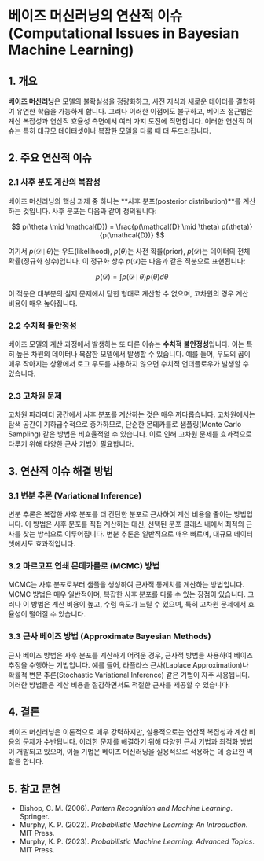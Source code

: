 # 베이즈 머신러닝의 연산적 이슈 (Computational Issues in Bayesian Machine Learning)

## 1. 개요

**베이즈 머신러닝**은 모델의 불확실성을 정량화하고, 사전 지식과 새로운 데이터를 결합하여 유연한 학습을 가능하게 합니다. 그러나 이러한 이점에도 불구하고, 베이즈 접근법은 계산 복잡성과 연산적 효율성 측면에서 여러 가지 도전에 직면합니다. 이러한 연산적 이슈는 특히 대규모 데이터셋이나 복잡한 모델을 다룰 때 더 두드러집니다.

## 2. 주요 연산적 이슈

### 2.1 사후 분포 계산의 복잡성

베이즈 머신러닝의 핵심 과제 중 하나는 **사후 분포(posterior distribution)**를 계산하는 것입니다. 사후 분포는 다음과 같이 정의됩니다:

$$
p(\theta \mid \mathcal{D}) = \frac{p(\mathcal{D} \mid \theta) p(\theta)}{p(\mathcal{D})}
$$

여기서 $p(\mathcal{D} \mid \theta)$는 우도(likelihood), $p(\theta)$는 사전 확률(prior), $p(\mathcal{D})$는 데이터의 전체 확률(정규화 상수)입니다. 이 정규화 상수 $p(\mathcal{D})$는 다음과 같은 적분으로 표현됩니다:

$$
p(\mathcal{D}) = \int p(\mathcal{D} \mid \theta) p(\theta) d\theta
$$

이 적분은 대부분의 실제 문제에서 닫힌 형태로 계산할 수 없으며, 고차원의 경우 계산 비용이 매우 높아집니다.

### 2.2 수치적 불안정성

베이즈 모델의 계산 과정에서 발생하는 또 다른 이슈는 **수치적 불안정성**입니다. 이는 특히 높은 차원의 데이터나 복잡한 모델에서 발생할 수 있습니다. 예를 들어, 우도의 곱이 매우 작아지는 상황에서 로그 우도를 사용하지 않으면 수치적 언더플로우가 발생할 수 있습니다.

### 2.3 고차원 문제

고차원 파라미터 공간에서 사후 분포를 계산하는 것은 매우 까다롭습니다. 고차원에서는 탐색 공간이 기하급수적으로 증가하므로, 단순한 몬테카를로 샘플링(Monte Carlo Sampling) 같은 방법은 비효율적일 수 있습니다. 이로 인해 고차원 문제를 효과적으로 다루기 위해 다양한 근사 기법이 필요합니다.

## 3. 연산적 이슈 해결 방법

### 3.1 변분 추론 (Variational Inference)

변분 추론은 복잡한 사후 분포를 더 간단한 분포로 근사하여 계산 비용을 줄이는 방법입니다. 이 방법은 사후 분포를 직접 계산하는 대신, 선택된 분포 클래스 내에서 최적의 근사를 찾는 방식으로 이루어집니다. 변분 추론은 일반적으로 매우 빠르며, 대규모 데이터셋에서도 효과적입니다.

### 3.2 마르코프 연쇄 몬테카를로 (MCMC) 방법

MCMC는 사후 분포로부터 샘플을 생성하여 근사적 통계치를 계산하는 방법입니다. MCMC 방법은 매우 일반적이며, 복잡한 사후 분포를 다룰 수 있는 장점이 있습니다. 그러나 이 방법은 계산 비용이 높고, 수렴 속도가 느릴 수 있으며, 특히 고차원 문제에서 효율성이 떨어질 수 있습니다.

### 3.3 근사 베이즈 방법 (Approximate Bayesian Methods)

근사 베이즈 방법은 사후 분포를 계산하기 어려운 경우, 근사적 방법을 사용하여 베이즈 추정을 수행하는 기법입니다. 예를 들어, 라플라스 근사(Laplace Approximation)나 확률적 변분 추론(Stochastic Variational Inference) 같은 기법이 자주 사용됩니다. 이러한 방법들은 계산 비용을 절감하면서도 적절한 근사를 제공할 수 있습니다.

## 4. 결론

베이즈 머신러닝은 이론적으로 매우 강력하지만, 실용적으로는 연산적 복잡성과 계산 비용의 문제가 수반됩니다. 이러한 문제를 해결하기 위해 다양한 근사 기법과 최적화 방법이 개발되고 있으며, 이들 기법은 베이즈 머신러닝을 실용적으로 적용하는 데 중요한 역할을 합니다.

## 5. 참고 문헌

- Bishop, C. M. (2006). *Pattern Recognition and Machine Learning*. Springer.
- Murphy, K. P. (2022). *Probabilistic Machine Learning: An Introduction*. MIT Press.
- Murphy, K. P. (2023). *Probabilistic Machine Learning: Advanced Topics*. MIT Press.
